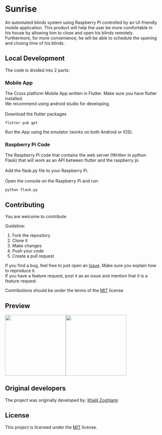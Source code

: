 # Sunrise

An automated blinds system using Raspberry PI controlled by an UI-friendly mobile application. This product will help the user be more comfortable in his house by allowing him to close and open his blinds remotely. Furthermore, for more convenience, he will be able to schedule the opening and closing time of his blinds.


## Local Development

The code is divided into 2 parts:

### Mobile App
The Cross platform Mobile App written in Flutter. Make sure you have flutter installed.<br/>
We recommend using android studio for developing.<br/><br/>
Download the flutter packages
```
flutter pub get
```
Run the App using the emulator (works on both Android or IOS).
<br/>
### Raspberry Pi Code
The Raspberry Pi code that contains the web server (Written in python Flask) that will work as an API between flutter and the raspberry pi.<br/><br/>
Add the flask.py file to your Raspberry Pi.<br/><br/>
Open the console on the Raspberry Pi and run:
```
python flask.py
```

## Contributing
You are welcome to contribute

Guideline:
1. Fork the repository
2. Clone it
3. Make changes
4. Push your code
5. Create a pull request

If you find a bug, feel free to just open an [Issue](https://github.com/zoghlami-khalil/Sunrise/issues). Make sure you explain how to reproduce it.<br/>
If you have a feature request, post it as an issue and mention that it is a feature request.<br/>

Contributions should be under the terms of the [MIT](/LICENSE) license

## Preview

<img src="https://user-images.githubusercontent.com/76956031/168439515-6d438cf0-0efb-42b1-9f37-c4b9818500a6.PNG" width="200"><img src="https://user-images.githubusercontent.com/76956031/168439520-640a3335-3d01-4e72-bdae-debbbf62539a.PNG" width="200">

## Original developers

The project was originally developed by:
[Khalil Zoghlami](https://github.com/zoghlami-khalil)

## License

This project is licensed under the [MIT](/LICENSE) license.
